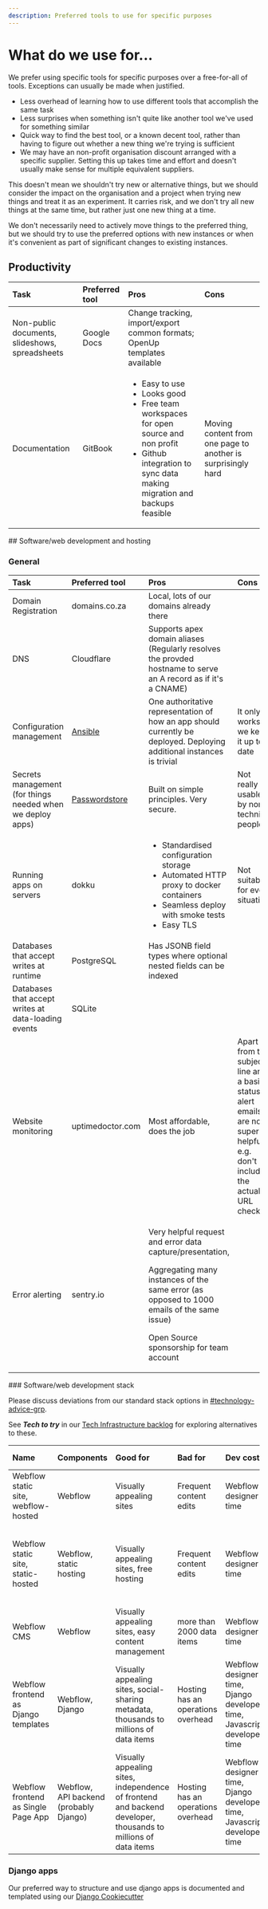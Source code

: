 ```yaml
---
description: Preferred tools to use for specific purposes
---
```


# What do we use for...

We prefer using specific tools for specific purposes over a free-for-all of tools. Exceptions can usually be made when justified.

* Less overhead of learning how to use different tools that accomplish the same task
* Less surprises when something isn't quite like another tool we've used for something similar
* Quick way to find the best tool, or a known decent tool, rather than having to figure out whether a new thing we're trying is sufficient
* We may have an non-profit organisation discount arranged with a specific supplier. Setting this up takes time and effort and doesn't usually make sense for multiple equivalent suppliers.

This doesn't mean we shouldn't try new or alternative things, but we should consider the impact on the organisation and a project when trying new things and treat it as an experiment. It carries risk, and we don't try all new things at the same time, but rather just one new thing at a time.

We don't necessarily need to actively move things to the preferred thing, but we should try to use the preferred options with new instances or when it's convenient as part of significant changes to existing instances.

## Productivity

<table>
  <thead>
    <tr>
      <th style="text-align:left">Task</th>
      <th style="text-align:left">Preferred tool</th>
      <th style="text-align:left">Pros</th>
      <th style="text-align:left">Cons</th>
    </tr>
  </thead>
  <tbody>
    <tr>
      <td style="text-align:left">Non-public documents, slideshows, spreadsheets</td>
      <td style="text-align:left">Google Docs</td>
      <td style="text-align:left">Change tracking, import/export common formats; OpenUp templates available</td>
      <td
      style="text-align:left"></td>
    </tr>
    <tr>
      <td style="text-align:left">Documentation</td>
      <td style="text-align:left">GitBook</td>
      <td style="text-align:left">
        <ul>
          <li>Easy to use</li>
          <li>Looks good</li>
          <li>Free team workspaces for open source and non profit</li>
          <li>Github integration to sync data making migration and backups feasible</li>
        </ul>
      </td>
      <td style="text-align:left">Moving content from one page to another is surprisingly hard</td>
    </tr>
  </tbody>
</table>## Software/web development and hosting

### General

<table>
  <thead>
    <tr>
      <th style="text-align:left">Task</th>
      <th style="text-align:left">Preferred tool</th>
      <th style="text-align:left">Pros</th>
      <th style="text-align:left">Cons</th>
    </tr>
  </thead>
  <tbody>
    <tr>
      <td style="text-align:left">Domain Registration</td>
      <td style="text-align:left">domains.co.za</td>
      <td style="text-align:left">Local, lots of our domains already there</td>
      <td style="text-align:left"></td>
    </tr>
    <tr>
      <td style="text-align:left">DNS</td>
      <td style="text-align:left">Cloudflare</td>
      <td style="text-align:left">Supports apex domain aliases (Regularly resolves the provded hostname
        to serve an A record as if it&apos;s a CNAME)</td>
      <td style="text-align:left"></td>
    </tr>
    <tr>
      <td style="text-align:left">Configuration management</td>
      <td style="text-align:left"><a href="https://github.com/OpenUpSA/ansible-config/">Ansible</a>
      </td>
      <td style="text-align:left">One authoritative representation of how an app should currently be deployed.
        Deploying additional instances is trivial</td>
      <td style="text-align:left">It only works if we keep it up to date</td>
    </tr>
    <tr>
      <td style="text-align:left">Secrets management (for things needed when we deploy apps)</td>
      <td style="text-align:left"><a href="https://github.com/OpenUpSA/secrets_store">Passwordstore</a>
      </td>
      <td style="text-align:left">Built on simple principles. Very secure.</td>
      <td style="text-align:left">Not really usable by non-technical people</td>
    </tr>
    <tr>
      <td style="text-align:left">Running apps on servers</td>
      <td style="text-align:left">dokku</td>
      <td style="text-align:left">
        <ul>
          <li>Standardised configuration storage</li>
          <li>Automated HTTP proxy to docker containers</li>
          <li>Seamless deploy with smoke tests</li>
          <li>Easy TLS</li>
        </ul>
      </td>
      <td style="text-align:left">Not suitable for every situation</td>
    </tr>
    <tr>
      <td style="text-align:left">Databases that accept writes at runtime</td>
      <td style="text-align:left">PostgreSQL</td>
      <td style="text-align:left">Has JSONB field types where optional nested fields can be indexed</td>
      <td
      style="text-align:left"></td>
    </tr>
    <tr>
      <td style="text-align:left">Databases that accept writes at data-loading events</td>
      <td style="text-align:left">SQLite</td>
      <td style="text-align:left"></td>
      <td style="text-align:left"></td>
    </tr>
    <tr>
      <td style="text-align:left">Website monitoring</td>
      <td style="text-align:left">uptimedoctor.com</td>
      <td style="text-align:left">Most affordable, does the job</td>
      <td style="text-align:left">Apart from the subject line and a basic status, alert emails are not super
        helpful, e.g. don&apos;t include the actual URL checked.</td>
    </tr>
    <tr>
      <td style="text-align:left">Error alerting</td>
      <td style="text-align:left">sentry.io</td>
      <td style="text-align:left">
        <p>Very helpful request and error data capture/presentation,</p>
        <p>Aggregating many instances of the same error (as opposed to 1000 emails
          of the same issue)</p>
        <p>Open Source sponsorship for team account</p>
      </td>
      <td style="text-align:left"></td>
    </tr>
  </tbody>
</table>### Software/web development stack

Please discuss deviations from our standard stack options in [\#technology-advice-grp](https://openupsa.slack.com/archives/CBL958RME).

See _**Tech to try**_ in our [Tech Infrastructure backlog](https://trello.com/b/3lVjXyzc/tech-infrastructure) for exploring alternatives to these.

| Name | Components | Good for | Bad for | Dev costs | Running costs |
| :--- | :--- | :--- | :--- | :--- | :--- |
| Webflow static site, webflow-hosted | Webflow | Visually appealing sites | Frequent content edits | Webflow designer time | $12/m annual; $15/m monthly |
| Webflow static site, static-hosted | Webflow, static hosting | Visually appealing sites, free hosting | Frequent content edits | Webflow designer time | Free - updates require developer to redeploy \(30 minutes\) |
| Webflow CMS | Webflow | Visually appealing sites, easy content management | more than 2000 data items | Webflow designer time | $16/m annual; $20/m monthly |
| Webflow frontend as Django templates | Webflow, Django | Visually appealing sites, social-sharing metadata, thousands to millions of data items | Hosting has an operations overhead | Webflow designer time, Django developer time, Javascript developer time | ~$5 per month + hosting operations |
| Webflow frontend as Single Page App | Webflow, API backend \(probably Django\) | Visually appealing sites, independence of frontend and backend developer, thousands to millions of data items | Hosting has an operations overhead | Webflow designer time, Django developer time, Javascript developer time | ~$5 per month + hosting operations |

### Django apps

Our preferred way to structure and use django apps is documented and templated using our [Django Cookiecutter](https://github.com/OpenUpSA/cookiecutter-django-dokku)


